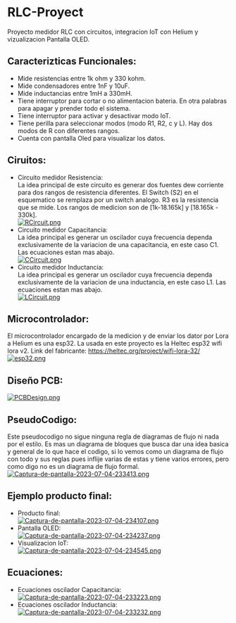 # RLC-Proyect
Proyecto medidor RLC con circuitos, integracion IoT con Helium y vizualizacion Pantalla OLED.
## Caracterizticas Funcionales:
- Mide resistencias entre 1k ohm y 330 kohm.
- Mide condensadores entre 1nF y 10uF.
- Mide inductancias entre 1mH a  330mH.
- Tiene interruptor para cortar o no alimentacion bateria. En otra palabras para apagar y prender todo el sistema.
- Tiene interruptor para activar y desactivar modo IoT.
- Tiene perilla para seleccionar modos (modo R1, R2, c y L). Hay dos modos de R con diferentes rangos.
- Cuenta con pantalla Oled para visualizar los datos.
   
## Ciruitos:
- Circuito medidor Resistencia:<br>
  La idea principal de este circuito es generar dos fuentes dew corriente para dos rangos de resistencia diferentes. El Switch (S2) en el esquematico se remplaza por un switch analogo. R3 es la resistencia que se mide. Los rangos de medicion son de [1k-18.165k] y [18.165k - 330k].<br>
  [![RCircuit.png](https://i.postimg.cc/Y9VZhyQq/RCircuit.png)](https://postimg.cc/WFGXy89Q)
- Circuito medidor Capacitancia:<br>
  La idea principal es generar un oscilador cuya frecuencia dependa exclusivamente de la variacion de una capacitancia, en este caso C1. Las ecuaciones estan mas abajo. <br>
  [![CCircuit.png](https://i.postimg.cc/CL9XFtSv/CCircuit.png)](https://postimg.cc/hfbps2Jx)
- Circuito medidor Inductancia:<br>
 La idea principal es generar un oscilador cuya frecuencia dependa exclusivamente de la variacion de una inductancia, en este caso L1. Las ecuaciones estan mas abajo. <br>
  [![LCircuit.png](https://i.postimg.cc/Vvrgpfrz/LCircuit.png)](https://postimg.cc/Fkv0JQV6)

## Microcontrolador:<br>
  El microcontrolador encargado de la medicion y de enviar los dator por Lora a Helium es una esp32. La usada en este proyecto es la Heltec esp32 wifi lora v2. Link del fabricante: https://heltec.org/project/wifi-lora-32/  <br>
  [![esp32.png](https://i.postimg.cc/hGY7w997/esp32.png)](https://postimg.cc/94GMwwgW)

## Diseño PCB:<br>
[![PCBDesign.png](https://i.postimg.cc/L8RFMwHz/PCBDesign.png)](https://postimg.cc/2VHKQHL6)


## PseudoCodigo:
Este pseudocodigo no sigue ninguna regla de diagramas de flujo ni nada por el estilo. Es mas un diagrama de bloques que busca dar una idea basica y general de lo que hace el codigo, si lo vemos como un diagrama de flujo con todo y sus reglas pues inflije varias de estas y tiene varios errores, pero como digo no es un diagrama de flujo formal.<br>
[![Captura-de-pantalla-2023-07-04-233413.png](https://i.postimg.cc/BvRGR6tv/Captura-de-pantalla-2023-07-04-233413.png)](https://postimg.cc/f37F9Mc4)

## Ejemplo producto final:
- Producto final:<br>
  [![Captura-de-pantalla-2023-07-04-234107.png](https://i.postimg.cc/BvmgMYZ5/Captura-de-pantalla-2023-07-04-234107.png)](https://postimg.cc/3yDmwZvW) <br>
- Pantalla OLED:<br>
  [![Captura-de-pantalla-2023-07-04-234237.png](https://i.postimg.cc/y8QgGw9N/Captura-de-pantalla-2023-07-04-234237.png)](https://postimg.cc/BjFnL7mW) <br>
- Visualizacion IoT:<br>
  [![Captura-de-pantalla-2023-07-04-234545.png](https://i.postimg.cc/HxHg9Lx8/Captura-de-pantalla-2023-07-04-234545.png)](https://postimg.cc/FfP89N0h) <br>

## Ecuaciones:
- Ecuaciones oscilador Capacitancia:<br>
  [![Captura-de-pantalla-2023-07-04-233223.png](https://i.postimg.cc/Zn7vhpNN/Captura-de-pantalla-2023-07-04-233223.png)](https://postimg.cc/BPFnT8MZ)
- Ecuaciones oscilador Inductancia:<br>
[![Captura-de-pantalla-2023-07-04-233232.png](https://i.postimg.cc/MKHjm3km/Captura-de-pantalla-2023-07-04-233232.png)](https://postimg.cc/Vdy6YRkJ)
 
